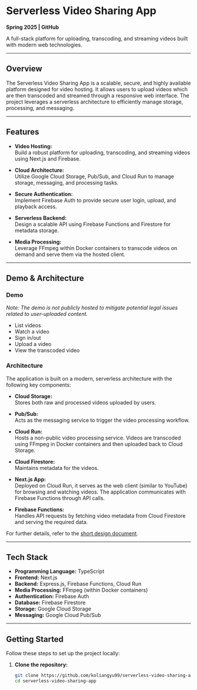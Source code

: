 # Serverless Video Sharing App

**Spring 2025 | GitHub**

A full-stack platform for uploading, transcoding, and streaming videos built with modern web technologies.


---

## Overview

The Serverless Video Sharing App is a scalable, secure, and highly available platform designed for video hosting. It allows users to upload videos which are then transcoded and streamed through a responsive web interface. The project leverages a serverless architecture to efficiently manage storage, processing, and messaging.

---

## Features

- **Video Hosting:**  
  Build a robust platform for uploading, transcoding, and streaming videos using Next.js and Firebase.
  
- **Cloud Architecture:**  
  Utilize Google Cloud Storage, Pub/Sub, and Cloud Run to manage storage, messaging, and processing tasks.
  
- **Secure Authentication:**  
  Implement Firebase Auth to provide secure user login, upload, and playback access.
  
- **Serverless Backend:**  
  Design a scalable API using Firebase Functions and Firestore for metadata storage.
  
- **Media Processing:**  
  Leverage FFmpeg within Docker containers to transcode videos on demand and serve them via the hosted client.

---

## Demo & Architecture

### Demo

*Note: The demo is not publicly hosted to mitigate potential legal issues related to user-uploaded content.*

- List videos
- Watch a video
- Sign in/out
- Upload a video
- View the transcoded video

### Architecture

The application is built on a modern, serverless architecture with the following key components:

- **Cloud Storage:**  
  Stores both raw and processed videos uploaded by users.

- **Pub/Sub:**  
  Acts as the messaging service to trigger the video processing workflow.

- **Cloud Run:**  
  Hosts a non-public video processing service. Videos are transcoded using FFmpeg in Docker containers and then uploaded back to Cloud Storage.

- **Cloud Firestore:**  
  Maintains metadata for the videos.

- **Next.js App:**  
  Deployed on Cloud Run, it serves as the web client (similar to YouTube) for browsing and watching videos. The application communicates with Firebase Functions through API calls.

- **Firebase Functions:**  
  Handles API requests by fetching video metadata from Cloud Firestore and serving the required data.

For further details, refer to the [short design document](./DESIGN_DOC.md).

---

## Tech Stack

- **Programming Language:** TypeScript
- **Frontend:** Next.js
- **Backend:** Express.js, Firebase Functions, Cloud Run
- **Media Processing:** FFmpeg (within Docker containers)
- **Authentication:** Firebase Auth
- **Database:** Firebase Firestore
- **Storage:** Google Cloud Storage
- **Messaging:** Google Cloud Pub/Sub

---

## Getting Started

Follow these steps to set up the project locally:

1. **Clone the repository:**

   ```bash
   git clone https://github.com/koliangyu99/serverless-video-sharing-app.git
   cd serverless-video-sharing-app
